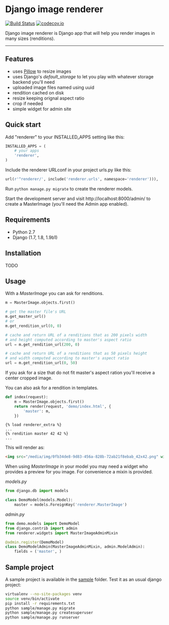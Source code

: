 # Django image renderer

[![Build Status](https://travis-ci.org/rouk1/django-image-renderer.svg?branch=master)](https://travis-ci.org/rouk1/django-image-renderer)
[![codecov.io](https://codecov.io/github/rouk1/django-image-renderer/coverage.svg?branch=master)](https://codecov.io/github/rouk1/django-image-renderer?branch=master)

Django image renderer is Django app that will help you render images in many sizes (renditions).

---

## Features

- uses [Pillow](https://github.com/python-pillow/Pillow) to resize images
- uses Django's _default_storage_ to let you play with whatever storage backend you'll need
- uploaded image files named using uuid
- rendition cached on disk
- resize keeping orignal aspect ratio
- crop if needed
- simple widget for admin site

## Quick start

Add "renderer" to your INSTALLED_APPS setting like this:

```python
INSTALLED_APPS = (
    # your apps
    'renderer',
)
```

Include the renderer URLconf in your project urls.py like this:

```python
url(r'^renderer/', include('renderer.urls', namespace='renderer'))),
```

Run `python manage.py migrate` to create the renderer models.

Start the development server and visit http://localhost:8000/admin/
to create a MasterImage (you'll need the Admin app enabled).

## Requirements

- Python 2.7
- Django (1.7, 1.8, 1.9b1)

## Installation

TODO

## Usage

With a _MasterImage_ you can ask for renditions.

```python
m = MasterImage.objects.first()

# get the master file's URL
m.get_master_url()
# or
m.get_rendition_url(0, 0)

# cache and return URL of a renditions that as 200 pixels width
# and height computed according to master's aspect ratio
url = m.get_rendition_url(200, 0)

# cache and return URL of a renditions that as 50 pixels height
# and width computed according to master's aspect ratio
url = m.get_rendition_url(0, 50)
```

If you ask for a size that do not fit master's aspect ration you'll receive a center cropped image.

You can also ask for a rendition in templates.

```python
def index(request):
    m = MasterImage.objects.first()
    return render(request, 'demo/index.html', {
        'master': m,
    })
```

```HTML+Django
{% load renderer_extra %}
...
{% rendition master 42 42 %}
...
```

This will render as:

```HTML
<img src="/media/img/0fb34de8-9d83-456a-828b-72ab21f8ebab_42x42.png" width="42" height="42" alt="">
```

When using _MasterImage_ in your model you may need a widget who provides a preview for you image.
For convenience a mixin is provided.

_models.py_
```python
from django.db import models

class DemoModel(models.Model):
    master = models.ForeignKey('renderer.MasterImage')
```

_admin.py_
```python
from demo.models import DemoModel
from django.contrib import admin
from renderer.widgets import MasterImageAdminMixin

@admin.register(DemoModel)
class DemoModelAdmin(MasterImageAdminMixin, admin.ModelAdmin):
    fields = ('master', )
```

## Sample project

A sample project is available in the [sample](https://github.com/rouk1/django-image-renderer/tree/master/sample) folder.
Test it as an usual django project:

```sh
virtualenv --no-site-packages venv
source venv/bin/activate
pip install -r requirements.txt
python sample/manage.py migrate
python sample/manage.py createsuperuser
python sample/manage.py runserver
```
